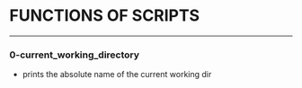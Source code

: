 # FUNCTIONS OF SCRIPTS
---
### 0-current_working_directory
- prints the absolute name of the current working dir


